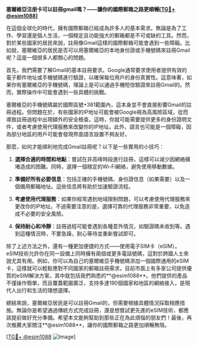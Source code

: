 **塞爾維亞注册卡可以註冊gmail嗎？——讓你的國際郵箱之路更順暢[[TG💪+ @esim1088](https://t.me/s/esim1088)]**

在這個全球化的時代，擁有國際郵箱已經成為許多人的基本需求。無論是為了工作、學習還是個人生活，一個穩定且功能強大的郵箱都是不可或缺的工具。然而，對於某些國家的居民來說，註冊像Gmail這樣的國際郵箱可能會遇到一些障礙。比如說，塞爾維亞的居民是否可以用塞爾維亞的本地身份證或手機號碼來註冊Gmail呢？這是一個很多人都關心的問題。

首先，我們需要了解Gmail的基本註冊要求。Google通常要求使用者提供有效的電子郵件地址或手機號碼進行驗證，以確保每位用戶的身份真實性。這意味著，如果你有塞爾維亞的手機號碼，理論上是可以通過手機短信驗證來註冊Gmail的。然而，實際操作中可能會遇到一些具體的挑戰。

塞爾維亞的手機號碼屬於國際區號+381範圍內，這本身並不會直接影響Gmail的註冊過程。但問題在於，有些國家的IP地址可能會被Google視為高風險區域，從而導致註冊過程中出現額外的安全檢查。這時，你就可能需要提供更多的身份證明文件，或者考慮使用代理服務來改變你的IP地址。此外，語言也可能是一個障礙，因為部分地區的用戶可能會發現界面語言設置不夠友好。

那麼，如何才能順利地完成Gmail註冊呢？以下是一些實用的小技巧：

1. **選擇合適的時間和地點**：嘗試在非高峰時段進行註冊，這樣可以減少因網絡擁堵造成的困難。同時，選擇一個穩定的Wi-Fi網絡，避免使用移動數據。

2. **準備好所有必要信息**：包括正確的手機號碼、身份證信息（如果需要）以及一個備用郵箱地址。這些信息將有助於加速驗證流程。

3. **考慮使用代理服務**：如果你經常遇到地域限制問題，可以考慮使用代理服務來更改你的IP地址。不過需要注意的是，選擇可靠的代理服務非常重要，以免造成不必要的安全風險。

4. **保持耐心和冷靜**：註冊過程可能會遇到各種意外情況，如驗證碼未收到等。遇到這種情況時，不要急躁，耐心等待並重新嘗試即可。

除了上述方法之外，還有一種更加便捷的方式——使用電子SIM卡（eSIM）。eSIM技術允許你在同一設備上同時擁有兩個或更多電話號碼，這對於跨國人士來說尤其有用。例如，你可以為自己的塞爾維亞手機號碼添加一個國際通用的eSIM卡，這樣就可以輕鬆應對不同國家的郵箱註冊需求。目前市面上有多家公司提供優質的eSIM解決方案，其中就包括我們熟悉的**@esim1088**。他們提供的產品不僅操作簡單，而且覆蓋範圍廣泛，支持多達190個國家和地區的網絡接入，是現代人出行和生活的理想選擇。

總結來說，塞爾維亞居民是可以註冊Gmail的，但需要根據具體情況採取相應措施。無論你是希望通過傳統方式完成註冊，還是想嘗試更先進的eSIM技術，都應該提前做好充分準備。希望本文能夠幫助到那些正在為此煩惱的朋友們！最後，再次推薦大家關注**@esim1088**，讓你的國際郵箱之路更加順暢無阻。

[[TG💪+ @esim1088](https://t.me/s/esim1088) ![Image](https://i.postimg.cc/4NQfJmqS/Snipaste-2025-05-13-00-14-12.png)]